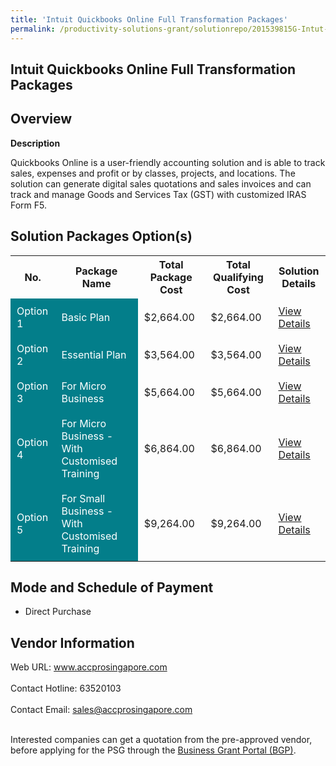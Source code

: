 ```yaml
---
title: 'Intuit Quickbooks Online Full Transformation Packages'
permalink: /productivity-solutions-grant/solutionrepo/201539815G-Intut-Quckbooks-Onln-Full-Trnsformton-Pkg
---
```


## Intuit Quickbooks Online Full Transformation Packages

## Overview

**Description**

Quickbooks Online is a user-friendly accounting solution and is able to track sales, expenses and profit or by classes, projects, and locations. The solution can generate digital sales quotations and sales invoices and can track and manage Goods and Services Tax (GST) with customized IRAS Form F5.

## Solution Packages Option(s)

<table>
<tr>
<th><b>No.</b></th>
<th><b>Package Name</b></th>
<th><b>Total Package Cost</b></th>
<th><b>Total Qualifying Cost</b></th>
<th><b>Solution Details</b></th>
</tr>
<tr>
<td style='padding: 10px; background-color: #037E8A; color: #FFFFFF;'>Option 1</td>
<td style='padding: 10px; background-color: #037E8A; color: #FFFFFF;'>Basic Plan</td>
<td style='padding: 10px;'>$2,664.00</td>
<td style='padding: 10px;'>$2,664.00</td>
<td style='padding: 10px;'><a href='/images/psg/Acc_Pro_Intuit_Quickbooks_Desensitised_Annex_3_Part1.pdf' target='_blank'>View Details</a></td>
</tr>
<tr>
<td style='padding: 10px; background-color: #037E8A; color: #FFFFFF;'>Option 2</td>
<td style='padding: 10px; background-color: #037E8A; color: #FFFFFF;'>Essential Plan </td>
<td style='padding: 10px;'>$3,564.00</td>
<td style='padding: 10px;'>$3,564.00</td>
<td style='padding: 10px;'><a href='/images/psg/Acc_Pro_Intuit_Quickbooks_Desensitised_Annex_3_Part2.pdf' target='_blank'>View Details</a></td>
</tr>
<tr>
<td style='padding: 10px; background-color: #037E8A; color: #FFFFFF;'>Option 3</td>
<td style='padding: 10px; background-color: #037E8A; color: #FFFFFF;'>For Micro Business</td>
<td style='padding: 10px;'>$5,664.00</td>
<td style='padding: 10px;'>$5,664.00</td>
<td style='padding: 10px;'><a href='/images/psg/Acc_Pro_Intuit_Quickbooks_Desensitised_Annex_3_Part3.pdf' target='_blank'>View Details</a></td>
</tr>
<tr>
<td style='padding: 10px; background-color: #037E8A; color: #FFFFFF;'>Option 4</td>
<td style='padding: 10px; background-color: #037E8A; color: #FFFFFF;'>For Micro Business - With Customised Training</td>
<td style='padding: 10px;'>$6,864.00</td>
<td style='padding: 10px;'>$6,864.00</td>
<td style='padding: 10px;'><a href='/images/psg/Acc_Pro_Intuit_Quickbooks_Desensitised_Annex_3_Part4.pdf' target='_blank'>View Details</a></td>
</tr>
<tr>
<td style='padding: 10px; background-color: #037E8A; color: #FFFFFF;'>Option 5</td>
<td style='padding: 10px; background-color: #037E8A; color: #FFFFFF;'>For Small Business - With Customised Training</td>
<td style='padding: 10px;'>$9,264.00</td>
<td style='padding: 10px;'>$9,264.00</td>
<td style='padding: 10px;'><a href='/images/psg/Acc_Pro_Intuit_Quickbooks_Desensitised_Annex_3_Part5.pdf' target='_blank'>View Details</a></td>
</tr>
</table>

## Mode and Schedule of Payment

 - Direct Purchase

## Vendor Information

 Web URL: www.accprosingapore.com <br><br>Contact Hotline: 63520103 <br><br>Contact Email: sales@accprosingapore.com <br><br>

Interested companies can get a quotation from the pre-approved vendor, before applying for the PSG through the <a href='https://www.businessgrants.gov.sg/' target='_blank' rel='noopener'>Business Grant Portal (BGP)</a>.

<script src="/jquery/resize-tables.js"></script>
